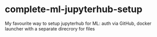 # complete-ml-jupyterhub-setup
My favourite way to setup jupyterhub for ML: auth via GitHub, docker launcher with a separate direcrory for files
